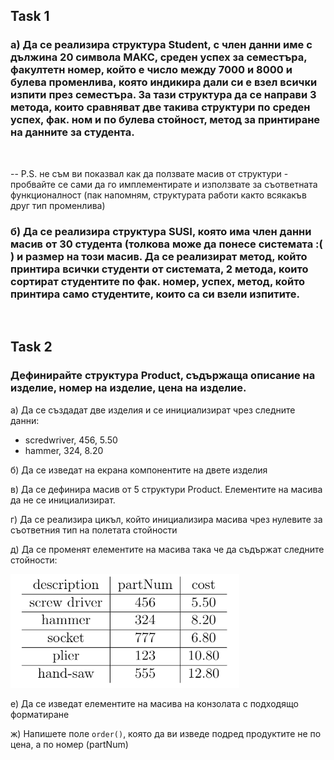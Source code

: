 ## Task 1
### a) Да се реализира структура Student, с член данни име с дължина 20 символа МАКС, среден успех за семестъра, факултетн номер, който е число между 7000 и 8000 и булева променлива, която индикира дали си е взел всички изпити през семестъра. За тази структура да се направи 3 метода, които сравняват две такива структури по среден успех, фак. ном и по булева стойност, метод за принтиране на данните за студента.

<br>

-- P.S. не съм ви показвал как да ползвате масив от структури - пробвайте се сами да го имплементирате и използвате за съответната функционалност (пак напомням, структурата работи както всякакъв друг тип променлива) 
### б) Да се реализира структура SUSI, която има член данни масив от 30 студента (толкова може да понесе системата :( ) и размер на този масив. Да се реализират метод, който принтира всички студенти от системата, 2 метода, които сортират студентите по фак. номер, успех, метод, който принтира само студентите, които са си взели изпитите.

<br>

## Task 2

### Дефинирайте структура Product, съдържаща описание на изделие, номер на изделие, цена на изделие.

а) Да се създадат две изделия и се инициализират чрез следните данни:

- scredwriver, 456, 5.50
- hammer, 324, 8.20

б) Да се изведат на екрана компонентите на двете изделия

в) Да се дефинира масив от 5 структури Product. Елементите на масива да не се инициализират.

г) Да се реализира цикъл, който инициализира масива чрез нулевите за съответния тип на полетата стойности

д) Да се променят елементите на масива така че да съдържат следните стойности:

![Values.png в week_14/](./values.png) &nbsp;&nbsp;&nbsp;&nbsp;&nbsp;&nbsp;&nbsp;&nbsp;&nbsp;&nbsp;&nbsp;&nbsp;&nbsp;&nbsp;&nbsp;&nbsp;&nbsp;&nbsp;&nbsp;&nbsp;&nbsp;&nbsp;&nbsp;&nbsp;&nbsp;&nbsp;&nbsp;&nbsp;&nbsp;&nbsp;&nbsp;&nbsp;

e) Да се изведат елементите на масива на конзолата с подходящо форматиране

ж) Напишете поле `order()`, която да ви изведе подред продуктите не по цена, а по номер (partNum)